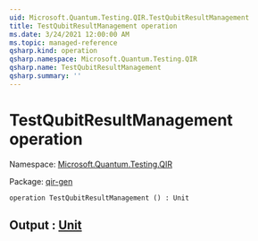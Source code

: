 ```yaml
---
uid: Microsoft.Quantum.Testing.QIR.TestQubitResultManagement
title: TestQubitResultManagement operation
ms.date: 3/24/2021 12:00:00 AM
ms.topic: managed-reference
qsharp.kind: operation
qsharp.namespace: Microsoft.Quantum.Testing.QIR
qsharp.name: TestQubitResultManagement
qsharp.summary: ''
---
```


# TestQubitResultManagement operation

Namespace: [Microsoft.Quantum.Testing.QIR](xref:Microsoft.Quantum.Testing.QIR)

Package: [qir-gen](https://nuget.org/packages/qir-gen)




```qsharp
operation TestQubitResultManagement () : Unit
```


## Output : [Unit](xref:microsoft.quantum.lang-ref.unit)

